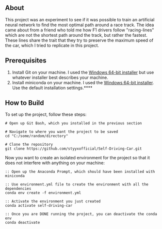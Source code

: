 ## About
This project was an experiment to see if it was possible to train an artificial neural network to find the most optimal path around a race track. The idea came about from a friend who told me how F1 drivers follow "racing-lines" which are not the shortest path around the track, but rather the fastest. These lines share the trait that they try to preserve the maximum speed of the car, which I tried to replicate in this project.

## Prerequisites
1. Install Git on your machine. I used the [Windows 64-bit installer](https://github.com/git-for-windows/git/releases/download/v2.46.0.windows.1/Git-2.46.0-64-bit.exe) but use whatever installer best describes your machine.
2. Install miniconda on your machine. I used the [Windows 64-bit installer](https://repo.anaconda.com/miniconda/Miniconda3-latest-Windows-x86_64.exe). Use the default installation settings.****


## How to Build
To set up the project, follow these steps:
```shell
# Open up Git Bash, which you installed in the previous section

# Navigate to where you want the project to be saved
cd "C:/some/random/directory"

# Clone the repository
git clone https://github.com/styyxofficial/Self-Driving-Car.git
```

Now you want to create an isolated environment for the project so that it does not interfere with anything on your machine:
```make
:: Open up the Anaconda Prompt, which should have been installed with miniconda

:: Use environment.yml file to create the environment with all the dependencies
conda env create -f environment.yml

:: Activate the environment you just created
conda activate self-driving-car

:: Once you are DONE running the project, you can deactivate the conda env
conda deactivate
```